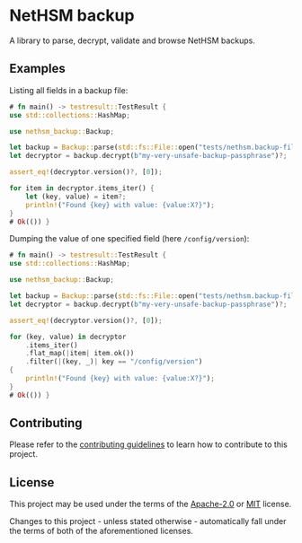 # NetHSM backup

A library to parse, decrypt, validate and browse NetHSM backups.

## Examples

Listing all fields in a backup file:

```rust no_run
# fn main() -> testresult::TestResult {
use std::collections::HashMap;

use nethsm_backup::Backup;

let backup = Backup::parse(std::fs::File::open("tests/nethsm.backup-file.bkp")?)?;
let decryptor = backup.decrypt(b"my-very-unsafe-backup-passphrase")?;

assert_eq!(decryptor.version()?, [0]);

for item in decryptor.items_iter() {
    let (key, value) = item?;
    println!("Found {key} with value: {value:X?}");
}
# Ok(()) }
```

Dumping the value of one specified field (here `/config/version`):

```rust no_run
# fn main() -> testresult::TestResult {
use std::collections::HashMap;

use nethsm_backup::Backup;

let backup = Backup::parse(std::fs::File::open("tests/nethsm.backup-file.bkp")?)?;
let decryptor = backup.decrypt(b"my-very-unsafe-backup-passphrase")?;

assert_eq!(decryptor.version()?, [0]);

for (key, value) in decryptor
    .items_iter()
    .flat_map(|item| item.ok())
    .filter(|(key, _)| key == "/config/version")
{
    println!("Found {key} with value: {value:X?}");
}
# Ok(()) }
```

## Contributing

Please refer to the [contributing guidelines] to learn how to contribute to this project.

## License

This project may be used under the terms of the [Apache-2.0] or [MIT] license.

Changes to this project - unless stated otherwise - automatically fall under the terms of both of the aforementioned licenses.

[Apache-2.0]: https://www.apache.org/licenses/LICENSE-2.0
[MIT]: https://opensource.org/licenses/MIT
[contributing guidelines]: ../CONTRIBUTING.md
